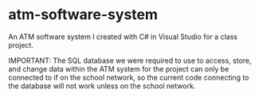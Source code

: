 # atm-software-system
An ATM software system I created with C# in Visual Studio for a class project.

IMPORTANT: The SQL database we were required to use to access, store, and change data within the ATM system for the project can only be connected to if on the school
network, so the current code connecting to the database will not work unless on the school network.
